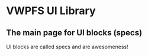 # VWPFS UI Library

## The main page for UI blocks (specs)

UI blocks are called specs and are awesomeness!
